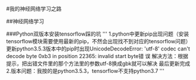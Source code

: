 #我的神经网络学习之路


##神经网络学习


###Python双版本安装tensorflow踩的坑
'''
      1.python中更新pip出现问题（安装tensorflow模块需要使用最新的pip，不然会出现找不到对应的tensorflow问题）
            更新python3.5.3版本中的pip时出现UnicodeDecodeError: 'utf-8' codec can't decode byte 0xb3 in position 22365: invalid start byte错              误
      解决方法：根据提示，把出错文件里的那个方法里的参数utf-8换成gbk就可以解决
      最后更新完成
     2.版本问题：我按的是python3.5.3，tensorflow不支持python3.7
'''

